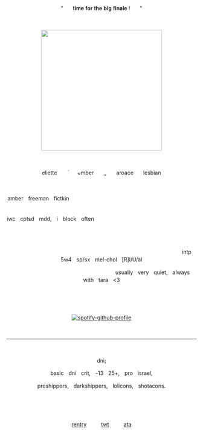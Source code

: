 <!-- this is gonna kill me -->

<!--
**amber-freeman/amber-freeman** is a ✨ _special_ ✨ repository because its `README.md` (this file) appears on your GitHub profile.

Here are some ideas to get you started:

- 🔭 I’m currently working on ...
- 🌱 I’m currently learning ...
- 👯 I’m looking to collaborate on ...
- 🤔 I’m looking for help with ...
- 💬 Ask me about ...
- 📫 How to reach me: ...
- 😄 Pronouns: ...
- ⚡ Fun fact: ...
-->

<!-- . -->

<p align="center">
"ㅤㅤ𝐭𝐢𝐦𝐞 𝐟𝐨𝐫 𝐭𝐡𝐞 𝐛𝐢𝐠 𝐟𝐢𝐧𝐚𝐥𝐞 !ㅤㅤ"
</p>
ㅤ
<p align="center"> 
<img src="https://files.catbox.moe/we3thz.png" width=320> 
</p>
ㅤ
ㅤ
<div align="center">

𝑒lietteㅤㅤ ֜ㅤㅤ𝒶mberㅤㅤ,,ㅤㅤaroaceㅤㅤlesbian
<!-- . -->

ㅤ

amberㅤfreemanㅤfictkinㅤㅤㅤㅤㅤㅤㅤㅤㅤㅤㅤㅤㅤㅤㅤㅤㅤㅤㅤㅤㅤㅤㅤㅤㅤㅤㅤㅤㅤㅤㅤㅤㅤㅤㅤㅤㅤㅤㅤㅤㅤ

iwcㅤcptsdㅤmdd,ㅤiㅤblockㅤoftenㅤㅤㅤㅤㅤㅤㅤㅤㅤㅤㅤㅤㅤㅤㅤㅤㅤㅤㅤㅤㅤㅤㅤㅤㅤㅤㅤㅤ

ㅤ

ㅤㅤㅤㅤㅤㅤㅤㅤㅤㅤㅤㅤㅤㅤㅤㅤㅤㅤㅤㅤㅤㅤㅤㅤㅤㅤㅤㅤㅤㅤㅤㅤㅤㅤㅤㅤintpㅤ5w4ㅤsp/sxㅤmel-cholㅤ[R]l/U/aI

ㅤㅤㅤㅤㅤㅤㅤㅤㅤㅤㅤㅤㅤㅤㅤㅤㅤㅤㅤㅤㅤㅤusuallyㅤveryㅤquiet,ㅤalwaysㅤwithㅤtaraㅤ<3

ㅤ


ㅤ

[![spotify-github-profile](https://spotify-github-profile.kittinanx.com/api/view?uid=314mhs4g673q5qutmpya64yugbuy&cover_image=true&theme=novatorem&show_offline=true&background_color=121212&interchange=false&bar_color=ffffff&bar_color_cover=false)](https://github.com/kittinan/spotify-github-profile)

ㅤ


---

ㅤ

dni;

basicㅤdniㅤcrit,ㅤ-13ㅤ25+,ㅤproㅤisrael,

proshippers,ㅤdarkshippers,ㅤlolicons,ㅤshotacons.

ㅤ

</div>
ㅤ
ㅤ
<div align="center">

[rentry](https://rentry.co/eliette)ㅤㅤㅤ[twt](https://x.com/jennas_eli)ㅤㅤㅤ[ata](https://tamber.atabook.org/)

</div>

